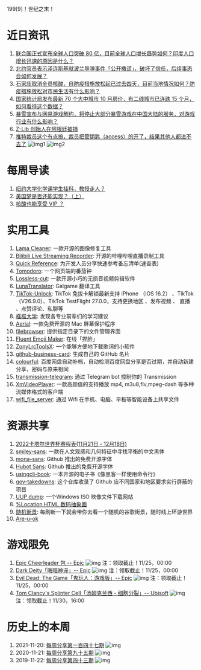 199[9]！世纪之末！

# 近日资讯

1. [联合国正式宣布全球人口突破 80 亿，目前全球人口增长趋势如何？印度人口增长迅速的原因是什么？](https://www.zhihu.com/question/566597469)
2. [北约官员表示泽连斯基就波兰导弹事件「公开撒谎」，破坏了信任，后续事态会如何发展？](https://www.zhihu.com/question/567424226)
3. [石家庄取消全员核酸，自防疫措施放松起已过去四天，目前当地情况如何？防疫措施放松对市民生活有什么影响？](https://www.zhihu.com/question/567186621)
4. [国家统计局发布最新 70 个大中城市 10 月房价，有二线城市已连跌 15 个月，如何看待这个数据？](https://www.zhihu.com/question/567024698)
5. [暴雪宣布与网易游戏解约，将停止大部分暴雪游戏在中国大陆的服务，对游戏行业有什么影响？](https://www.zhihu.com/question/567189047)
6. [Z-Lib 创始人在阿根廷被捕](https://www.justice.gov/usao-edny/pr/two-russian-nationals-charged-running-massive-e-book-piracy-website)
7. [推特裁员这个有点搞，裁员把管钥匙（access）的开了，结果其他人都进不去了](https://twitter.com/anothercohen/status/1593404311832338442)
![img1](http://mmbiz.qpic.cn/sz_mmbiz_png/pDARXZuibAKQHIicRic4JEE2I8dabxYvWBfr2x5icWeydQ3FZQVwNFaAjSvJyPnq9d4Nibs7ZkBX6TbPqdvJA9MfRlw/0?wx_fmt=png)
![img2](http://mmbiz.qpic.cn/sz_mmbiz_png/pDARXZuibAKQHIicRic4JEE2I8dabxYvWBfLpUWPJJVVsVbaUkAJfkZQ6D7kEgJ9HmRPAr7u4TZ9QjMcgEic46qToA/0?wx_fmt=png)

# 每周导读

1. [纽约大学化学课学生挂科，教授走人？](https://mp.weixin.qq.com/s/NiVUC_NthIIlI7e5PaVTZg)
2. [美国梦是否还能实现？（上）](https://mp.weixin.qq.com/s/CDHBi-fgSMo_dFnu_4Q7bg)
3. [核酸也能享受 VIP ？](https://mp.weixin.qq.com/s/NtNzJsBObJwzc1gKWmQjTw)

# 实用工具

1. [Lama Cleaner](https://github.com/Sanster/lama-cleaner): 一款开源的图像修复工具
2. [Bilibili Live Streaming Recorder](https://github.com/acgnhiki/blrec): 开源的哔哩哔哩直播录制工具
3. [Quick Reference](https://github.com/jaywcjlove/reference): 为开发人员分享快速参考备忘清单(速查表)
4. [Tomodoro](https://github.com/lazy-guy/tomodoro): 一个网页端的番茄钟
5. [Lossless-cut](https://github.com/mifi/lossless-cut): 一款开源小巧的无损音视频剪辑软件
6. [LunaTranslator](https://github.com/HIllya51/LunaTranslator): Galgame 翻译工具
7. [TikTok-Unlock](https://github.com/Semporia/TikTok-Unlock): TikTok 免拔卡解锁最新支持 iPhone （iOS 16.2） 、TikTok（V26.9.0）、TikTok TestFlight 27.0.0，支持更换地区 、发布视频 、 直播 、点赞评论、私聊等
8. [框框大学](https://www.kkdaxue.com/): 发现各专业前辈们的学习建议
9. [Aerial](https://github.com/JohnCoates/Aerial): 一款免费开源的 Mac 屏幕保护程序
10. [filebrowser](https://github.com/filebrowser/filebrowser): 提供指定目录下的文件管理界面
11. [Fluent Emoji Maker](https://github.com/ddiu8081/fluent-emoji-maker): 在线「捏脸」
12. [ZonyLrcToolsX](https://github.com/real-zony/ZonyLrcToolsX): 一个能够方便地下载歌词的小软件
13. [github-business-card](https://github.com/scastiel/github-business-card): 生成自己的 GitHub 名片
14. [colourful](https://github.com/xi-mad/colourful): 百度网盘自动补档，自动检测百度网盘分享是否过期，并自动新建分享，密码与原来相同
15. [transmission-telegram](https://github.com/pyed/transmission-telegram): 通过 Telegram bot 控制你的 Transmission
16. [XmVideoPlayer](https://github.com/singcl/XmVideoPlayer): 一款高颜值的支持播放 mp4, m3u8,flv,mpeg-dash 等多种流媒体格式的客户端
17. [wifi_file_server](https://github.com/grandiloquent/wifi_file_server): 通过 Wifi 在手机、电脑、平板等智能设备上共享文件

# 资源共享

1. [2022卡塔尔世界杯赛程表(11月21日 - 12月18日)](https://www.msn.cn/zh-cn/sports/soccer/fifa-world-cup/schedule?ocid=bingsports)
2. [smiley-sans](https://github.com/atelier-anchor/smiley-sans): 一款在人文观感和几何特征中寻找平衡的中文黑体
3. [mona-sans](https://github.com/mona-sans): Github 推出的免费开源字体
4. [Hubot Sans](https://github.com/github/hubot-sans): Github 推出的免费开源字体
5. [usingcli-book](https://github.com/xuxiaodong/usingcli-book): 一本开源的电子书《像黑客一样使用命令行》
6. [gov-takedowns](https://github.com/github/gov-takedowns): 这个仓库收录了 Github 应不同国家和地区要求实行屏蔽的项目
7. [UUP dump](https://uupdump.net/zh-cn/): 一个Windows ISO 映像文件下载网站
8. [%Location HTML 数码抽象画](http://wwwwwwwww.jodi.org/)
9. [随机街景](https://randomstreetview.com/): 每刷新一下就会带你去看一个随机的谷歌街景，随时线上环游世界
10. [Are-u-ok](https://github.com/AUK9527/Are-u-ok)

# 游戏限免

1. [Epic Cheerleader 包 -- Epic](https://store.epicgames.com/p/rumbleverse--epic-cheerleader-pack)
![img](http://mmbiz.qpic.cn/sz_mmbiz_png/pDARXZuibAKQHIicRic4JEE2I8dabxYvWBfUxdmKIaQGwicdYhKicpuyFfcZAoGQX9yTNLdj87icpAHykO0xq0l4cnxA/0?wx_fmt=png)
注：领取截止！11/25，00:00
2. [Dark Deity「晦暗神谛」-- Epic](https://store.epicgames.com/p/dark-deity-0b08d1)
![img](http://mmbiz.qpic.cn/sz_mmbiz_png/pDARXZuibAKQHIicRic4JEE2I8dabxYvWBfBrmfKIPcAtYpa9v2TwEldDia87NERkQYbW2vKj8UZI3kBRM5icFyiah9g/0?wx_fmt=png)
注：领取截止！11/25，00:00
3. [Evil Dead: The Game「鬼玩人：游戏版」-- Epic](https://store.epicgames.com/p/evil-dead-the-game)
![img](http://mmbiz.qpic.cn/sz_mmbiz_png/pDARXZuibAKQHIicRic4JEE2I8dabxYvWBfBEgYsBTj8Zaqe09bcAXmaZLNia4KAibCXwnqMd7SvGYI6JhDlUJTD9Yw/0?wx_fmt=png)
注：领取截止！11/25，00:00
4. [Tom Clancy's Splinter Cell「汤姆克兰西 - 细胞分裂」-- Ubisoft](https://store.ubi.com/game?pid=56c4948a88a7e300458b481c&dwvar_56c4948a88a7e300458b481c_Platform=pcdl&edition=%E6%A0%87%E5%87%86%E7%89%88&source=detail)
![img](http://mmbiz.qpic.cn/sz_mmbiz_png/pDARXZuibAKQHIicRic4JEE2I8dabxYvWBfPMQncVjPWIrsNnXaOdcNvt1txClFLCjl1l3MWxiarggEZU2HicQfuvJg/0?wx_fmt=png)
注：领取截止！11/30，16:00

# 历史上的本周

1. 2021-11-20: [每周分享第一百四十七期](https://mp.weixin.qq.com/s/-6xPJeFngb6XtqVd89B9Wg)
![img](https://mmbiz.qpic.cn/sz_mmbiz_jpg/pDARXZuibAKRFofKL8g8XTp0qN7TmBNrSb2sz9HRYsN3OVwrZoFiaicmfVAibgsmSlncYaJeU7niaUl5VNPY42qZyzg/640?wx_fmt=jpeg&wxfrom=5&wx_lazy=1&wx_co=1)
2. 2020-11-21: [每周分享第九十五期](https://mp.weixin.qq.com/s/0qUsD7vjkLViDMmSmP4e4g)
![img](https://mmbiz.qpic.cn/sz_mmbiz_jpg/pDARXZuibAKQfc3ibXmfUPh8K5JgeMkLsrO67DkCYPskHpwfv2ygfAwJIZxg7eOuict2GtiasVXFYMxl3Vpx5DGyyg/640?wx_fmt=jpeg&wxfrom=5&wx_lazy=1&wx_co=1)
3. 2019-11-22: [每周分享第四十三期](https://mp.weixin.qq.com/s/fSlmXj19uQrRDN-CL8hPdQ)
![img](https://mmbiz.qpic.cn/sz_mmbiz_jpg/pDARXZuibAKQ8Ma0QViamXFKyCrnV1RD63qmibJb4yicZx2ia4mAfnC5QiaiblxhE3vcQvg06Jgnnic9fSicicMbibEDrJSHQ/640?wx_fmt=jpeg&wxfrom=5&wx_lazy=1&wx_co=1)
